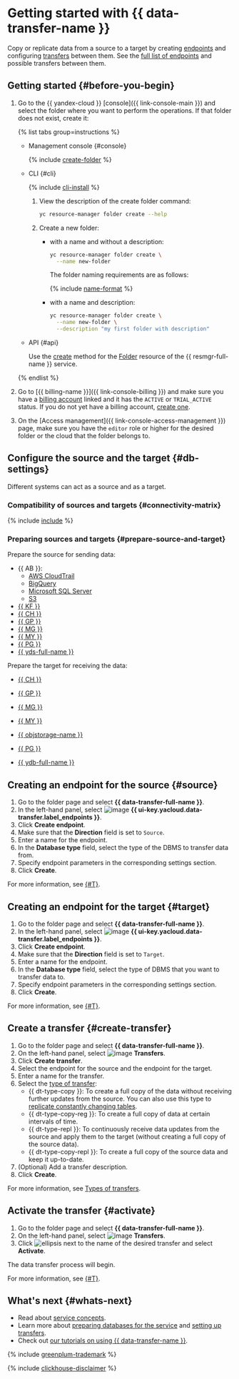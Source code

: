 # Getting started with {{ data-transfer-name }}

Copy or replicate data from a source to a target by creating [endpoints](concepts/index.md#endpoint) and configuring [transfers](concepts/index.md#transfer) between them.
See the [full list of endpoints](transfer-matrix.md) and possible transfers between them.


## Getting started {#before-you-begin}

1. Go to the {{ yandex-cloud }} [console]({{ link-console-main }}) and select the folder where you want to perform the operations. If that folder does not exist, create it:

   {% list tabs group=instructions %}

   - Management console {#console}

      {% include [create-folder](../_includes/create-folder.md) %}

   - CLI {#cli}

      {% include [cli-install](../_includes/cli-install.md) %}

      1. View the description of the create folder command:

         ```bash
         yc resource-manager folder create --help
         ```

      1. Create a new folder:

         * with a name and without a description:

            ```bash
            yc resource-manager folder create \
              --name new-folder
            ```

            The folder naming requirements are as follows:

            {% include [name-format](../_includes/name-format.md) %}

         * with a name and description:

            ```bash
            yc resource-manager folder create \
              --name new-folder \
              --description "my first folder with description"
            ```

   - API {#api}

      Use the [create](../resource-manager/api-ref/Folder/create.md) method for the [Folder](../resource-manager/api-ref/Folder/index.md) resource of the {{ resmgr-full-name }} service.

   {% endlist %}


1. Go to [{{ billing-name }}]({{ link-console-billing }}) and make sure you have a [billing account](../billing/concepts/billing-account.md) linked and it has the `ACTIVE` or `TRIAL_ACTIVE` status. If you do not yet have a billing account, [create one](../billing/quickstart/index.md#create_billing_account).
1. On the [Access management]({{ link-console-access-management }}) page, make sure you have the `editor` role or higher for the desired folder or the cloud that the folder belongs to.


## Configure the source and the target {#db-settings}

Different systems can act as a source and as a target.

### Compatibility of sources and targets {#connectivity-matrix}

{% include [include](../_includes/data-transfer/connectivity-marix.md) %}

### Preparing sources and targets {#prepare-source-and-target}

Prepare the source for sending data:

* {{ AB }}:
   * [AWS CloudTrail](operations/prepare.md#source-aws)
   * [BigQuery](operations/prepare.md#source-bigquery)
   * [Microsoft SQL Server](operations/prepare.md#source-mssql)
   * [S3](operations/prepare.md#source-s3)
* [{{ KF }}](operations/prepare.md#source-kf)
* [{{ CH }}](operations/prepare.md#source-ch)
* [{{ GP }}](operations/prepare.md#source-gp)
* [{{ MG }}](operations/prepare.md#source-mg)
* [{{ MY }}](operations/prepare.md#source-my)
* [{{ PG }}](operations/prepare.md#source-pg)
* [{{ yds-full-name }}](operations/prepare.md#source-yds)

Prepare the target for receiving the data:

* [{{ CH }}](operations/prepare.md#target-ch)
* [{{ GP }}](operations/prepare.md#target-gp)
* [{{ MG }}](operations/prepare.md#target-mg)
* [{{ MY }}](operations/prepare.md#target-my)
* [{{ objstorage-name }}](operations/prepare.md#target-storage)
* [{{ PG }}](operations/prepare.md#target-pg)


* [{{ ydb-full-name }}](operations/prepare.md#target-ydb)


## Creating an endpoint for the source {#source}

1. Go to the folder page and select **{{ data-transfer-full-name }}**.
1. In the left-hand panel, select ![image](../_assets/console-icons/aperture.svg) **{{ ui-key.yacloud.data-transfer.label_endpoints }}**.
1. Click **Create endpoint**.
1. Make sure that the **Direction** field is set to `Source`.
1. Enter a name for the endpoint.
1. In the **Database type** field, select the type of the DBMS to transfer data from.
1. Specify endpoint parameters in the corresponding settings section.
1. Click **Create**.

For more information, see [{#T}](operations/endpoint/index.md).

## Creating an endpoint for the target {#target}

1. Go to the folder page and select **{{ data-transfer-full-name }}**.
1. In the left-hand panel, select ![image](../_assets/console-icons/aperture.svg) **{{ ui-key.yacloud.data-transfer.label_endpoints }}**.
1. Click **Create endpoint**.
1. Make sure that the **Direction** field is set to `Target`.
1. Enter a name for the endpoint.
1. In the **Database type** field, select the type of DBMS that you want to transfer data to.
1. Specify endpoint parameters in the corresponding settings section.
1. Click **Create**.

For more information, see [{#T}](./operations/endpoint/index.md).

## Create a transfer {#create-transfer}

1. Go to the folder page and select **{{ data-transfer-full-name }}**.
1. On the left-hand panel, select ![image](../_assets/console-icons/arrow-right-arrow-left.svg) **Transfers**.
1. Click **Create transfer**.
1. Select the endpoint for the source and the endpoint for the target.
1. Enter a name for the transfer.
1. Select the [type of transfer](./concepts/index.md#transfer-type.md):
   * {{ dt-type-copy }}: To create a full copy of the data without receiving further updates from the source. You can also use this type to [replicate constantly changing tables](concepts/transfer-lifecycle.md#select-transfer-type).
   * {{ dt-type-copy-reg }}: To create a full copy of data at certain intervals of time.
   * {{ dt-type-repl }}: To continuously receive data updates from the source and apply them to the target (without creating a full copy of the source data).
   * {{ dt-type-copy-repl }}: To create a full copy of the source data and keep it up-to-date.
1. (Optional) Add a transfer description.
1. Click **Create**.

For more information, see [Types of transfers](./concepts/transfer-lifecycle.md#transfer-types).

## Activate the transfer {#activate}

1. Go to the folder page and select **{{ data-transfer-full-name }}**.
1. On the left-hand panel, select ![image](../_assets/console-icons/arrow-right-arrow-left.svg) **Transfers**.
1. Click ![ellipsis](../_assets/console-icons/ellipsis.svg) next to the name of the desired transfer and select **Activate**.

The data transfer process will begin.

For more information, see [{#T}](operations/transfer.md).

## What's next {#whats-next}

* Read about [service concepts](concepts/index.md).
* Learn more about [preparing databases for the service](operations/prepare.md) and [setting up transfers](operations/transfer.md).
* Check out [our tutorials on using {{ data-transfer-name }}](tutorials/index.md).

{% include [greenplum-trademark](../_includes/mdb/mgp/trademark.md) %}

{% include [clickhouse-disclaimer](../_includes/clickhouse-disclaimer.md) %}
